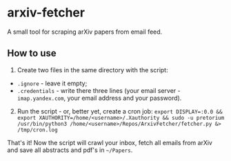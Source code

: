 # arxiv-fetcher
A small tool for scraping arXiv papers from email feed.

## How to use
1. Create two files in the same directory with the script:

- `.ignore` - leave it empty;
- `.credentials` - write there three lines (your email server - `imap.yandex.com`, your email address and your password).

2. Run the script - or, better yet, create a cron job: `export DISPLAY=:0.0 && export XAUTHORITY=/home/<username>/.Xauthority && sudo -u pretorium /usr/bin/python3 /home/<username>/Repos/ArxivFetcher/fetcher.py &> /tmp/cron.log`

That's it! Now the script will crawl your inbox, fetch all emails from arXiv and save all abstracts and pdf's in `~/Papers`.
